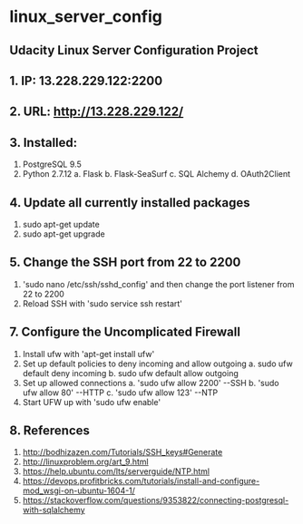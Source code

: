 # linux_server_config
## Udacity Linux Server Configuration Project
## 1. IP: 13.228.229.122:2200
## 2. URL: http://13.228.229.122/
## 3. Installed:
  1. PostgreSQL 9.5
  2. Python 2.7.12
    a. Flask
    b. Flask-SeaSurf
    c. SQL Alchemy
    d. OAuth2Client
## 4. Update all currently installed packages
1. sudo apt-get update
2. sudo apt-get upgrade

## 5. Change the SSH port from 22 to 2200
1. 'sudo nano /etc/ssh/sshd_config' and then change the port listener from 22 to 2200
2. Reload SSH with 'sudo service ssh restart'

## 7. Configure the Uncomplicated Firewall
1. Install ufw with 'apt-get install ufw'
2. Set up default policies to deny incoming and allow outgoing
  a. sudo ufw default deny incoming
  b. sudo ufw default allow outgoing
3. Set up allowed connections
  a. 'sudo ufw allow 2200' --SSH
  b. 'sudo ufw allow 80' --HTTP
  c. 'sudo ufw allow 123' --NTP
4. Start UFW up with 'sudo ufw enable'

## 8. References
1. http://bodhizazen.com/Tutorials/SSH_keys#Generate
2. http://linuxproblem.org/art_9.html
3. https://help.ubuntu.com/lts/serverguide/NTP.html
4. https://devops.profitbricks.com/tutorials/install-and-configure-mod_wsgi-on-ubuntu-1604-1/
5. https://stackoverflow.com/questions/9353822/connecting-postgresql-with-sqlalchemy
